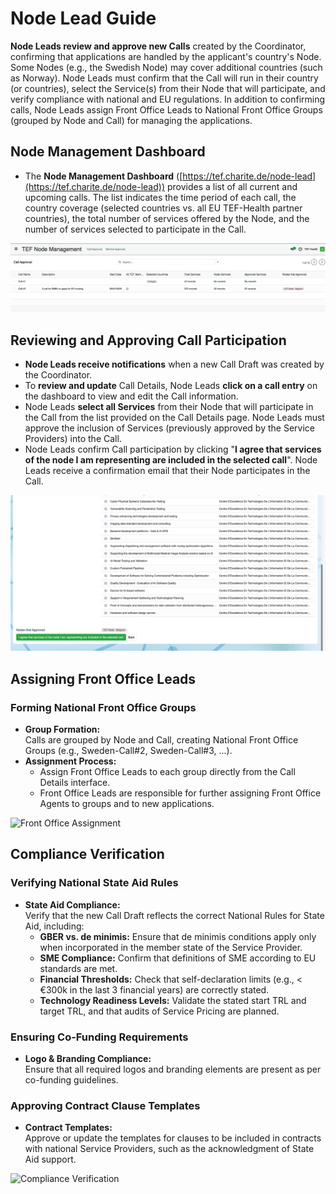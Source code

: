 # Node Lead Guide

**Node Leads review and approve new Calls** created by the Coordinator, confirming that applications are handled by the applicant's country's Node. Some Nodes (e.g., the Swedish Node) may cover additional countries (such as Norway). Node Leads must confirm that the Call will run in their country (or countries), select the Service(s) from their Node that will participate, and verify compliance with national and EU regulations. In addition to confirming calls, Node Leads assign Front Office Leads to National Front Office Groups (grouped by Node and Call) for managing the applications.

## Node Management Dashboard

- The **Node Management Dashboard** ([https://tef.charite.de/node-lead](https://tef.charite.de/node-lead)) provides a list of all current and upcoming calls. The list indicates the time period of each call, the country coverage (selected countries vs. all EU TEF-Health partner countries), the total number of services offered by the Node, and the number of services selected to participate in the Call.

![Node Dashboard Overview](img/node-lead-1.png)

## Reviewing and Approving Call Participation

- **Node Leads receive notifications** when a new Call Draft was created by the Coordinator.
- To **review and update** Call Details, Node Leads **click on a call entry** on the dashboard to view and edit the Call information.
- Node Leads **select all Services** from their Node that will participate in the Call from the list provided on the Call Details page. Node Leads must approve the inclusion of Services (previously approved by the Service Providers) into the Call.
- Node Leads confirm Call participation by clicking "**I agree that services of the node I am representing are included in the selected call**". Node Leads receive a confirmation email that their Node participates in the Call.

![Update Services](img/node-lead-2.png)

## Assigning Front Office Leads

### Forming National Front Office Groups
- **Group Formation:**  
  Calls are grouped by Node and Call, creating National Front Office Groups (e.g., Sweden-Call#2, Sweden-Call#3, ...).
- **Assignment Process:**   
    - Assign Front Office Leads to each group directly from the Call Details interface.
    - Front Office Leads are responsible for further assigning Front Office Agents to groups and to new applications.

![Front Office Assignment](path/to/front-office-assignment.png)

## Compliance Verification

### Verifying National State Aid Rules
- **State Aid Compliance:**  
  Verify that the new Call Draft reflects the correct National Rules for State Aid, including:
    - **GBER vs. de minimis:** Ensure that de minimis conditions apply only when incorporated in the member state of the Service Provider.
    - **SME Compliance:** Confirm that definitions of SME according to EU standards are met.
    - **Financial Thresholds:** Check that self-declaration limits (e.g., < €300k in the last 3 financial years) are correctly stated.
    - **Technology Readiness Levels:** Validate the stated start TRL and target TRL, and that audits of Service Pricing are planned.

### Ensuring Co-Funding Requirements
- **Logo & Branding Compliance:**  
  Ensure that all required logos and branding elements are present as per co-funding guidelines.

### Approving Contract Clause Templates
- **Contract Templates:**  
  Approve or update the templates for clauses to be included in contracts with national Service Providers, such as the acknowledgment of State Aid support.

![Compliance Verification](path/to/compliance-verification.png)
